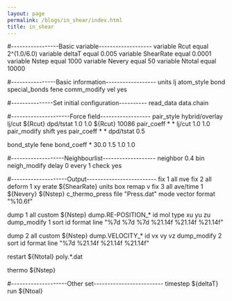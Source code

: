 ```yaml
---
layout: page
permalink: /blogs/in_shear/index.html
title: in_shear
---
```


#-----------------Basic variable-------------------
variable    Rcut        equal   2^(1.0/6.0)
variable    deltaT      equal   0.005
variable    ShearRate   equal   0.0001
variable    Nstep       equal   1000
variable    Nevery      equal   50
variable    Ntotal      equal   10000

#----------------Basic information------------------
units           lj
atom_style      bond
special_bonds   fene
comm_modify     vel yes

#---------------Set initial configuration----------
read_data       data.chain

#---------------------Force field------------------
pair_style      hybrid/overlay lj/cut \${Rcut} dpd/tstat 1.0 1.0 \${Rcut} 10086
pair_coeff      * * lj/cut 1.0 1.0
pair_modify     shift yes
pair_coeff      * * dpd/tstat 0.5

bond_style      fene
bond_coeff      * 30.0 1.5 1.0 1.0

#-------------------Neighbourlist-------------------
neighbor        0.4 bin
neigh_modify    delay 0 every 1 check yes

#--------------------Output-------------------------
fix 1 all nve
fix 2 all deform 1 xy erate \${ShearRate} units box remap v
fix 3 all ave/time 1 \${Nevery} \${Nstep} c_thermo_press file "Press.dat" mode vector format "%10.6f"

dump 1 all custom \${Nstep} dump.RE-POSITION_* id mol type xu yu zu
dump_modify 1 sort id format line "%7d %7d %7d %21.14f %21.14f %21.14f"

dump 2 all custom \${Nstep} dump.VELOCITY_* id vx vy vz
dump_modify 2 sort id format line "%7d %21.14f %21.14f %21.14f"

restart \${Ntotal} poly.*.dat

thermo  \${Nstep}

#--------------------Other set-------------------------
timestep    \${deltaT}
run         \${Ntoal}
